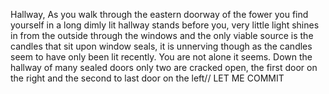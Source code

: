 Hallway, As you walk through the eastern doorway of the fower you find yourself in a long dimly lit hallway stands before you, very little light shines in from the outside through the windows and the only viable source is the candles that sit upon window seals, it is unnerving though as the candles seem to have only been lit recently. You are not alone it seems. Down the  hallway of many sealed doors only two are cracked open, the first door on the right and the second to last door on the left// LET ME COMMIT